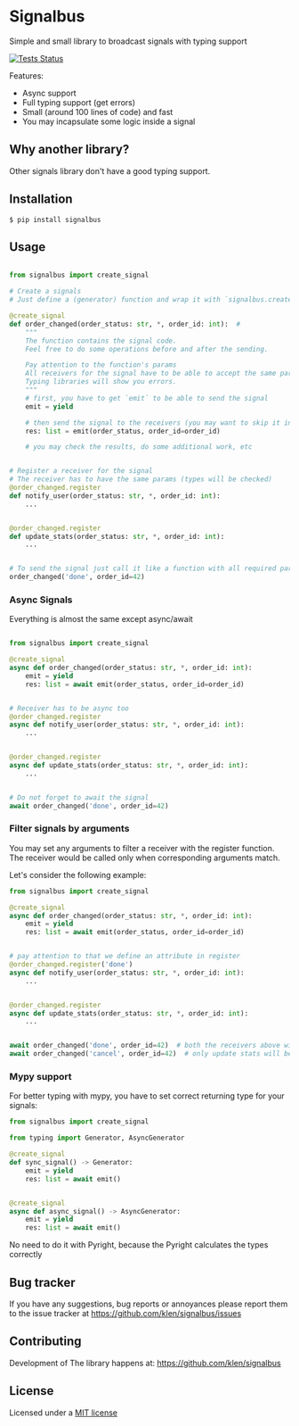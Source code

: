 # Signalbus

Simple and small library to broadcast signals with typing support

[![Tests Status](https://github.com/klen/signalbus/workflows/tests/badge.svg)](https://github.com/klen/signalbus/actions)

Features:

* Async support
* Full typing support (get errors)
* Small (around 100 lines of code) and fast
* You may incapsulate some logic inside a signal

## Why another library?

Other signals library don't have a good typing support.

## Installation

    $ pip install signalbus

## Usage

```python

from signalbus import create_signal

# Create a signals
# Just define a (generator) function and wrap it with `signalbus.create_signal`

@create_signal
def order_changed(order_status: str, *, order_id: int):  #
    """
    The function contains the signal code.
    Feel free to do some operations before and after the sending.

    Pay attention to the function's params
    All receivers for the signal have to be able to accept the same params.
    Typing libraries will show you errors.
    """
    # first, you have to get `emit` to be able to send the signal
    emit = yield

    # then send the signal to the receivers (you may want to skip it in some cases)
    res: list = emit(order_status, order_id=order_id)

    # you may check the results, do some additional work, etc


# Register a receiver for the signal
# The receiver has to have the same params (types will be checked)
@order_changed.register
def notify_user(order_status: str, *, order_id: int):
    ...


@order_changed.register
def update_stats(order_status: str, *, order_id: int):
    ...


# To send the signal just call it like a function with all required params
order_changed('done', order_id=42)

```


### Async Signals

Everything is almost the same except async/await

```python

from signalbus import create_signal

@create_signal
async def order_changed(order_status: str, *, order_id: int):
    emit = yield
    res: list = await emit(order_status, order_id=order_id)


# Receiver has to be async too
@order_changed.register
async def notify_user(order_status: str, *, order_id: int):
    ...


@order_changed.register
async def update_stats(order_status: str, *, order_id: int):
    ...


# Do not forget to await the signal
await order_changed('done', order_id=42)
```

### Filter signals by arguments

You may set any arguments to filter a receiver with the register function. The
receiver would be called only when corresponding arguments match.

Let's consider the following example:

```python
from signalbus import create_signal

@create_signal
async def order_changed(order_status: str, *, order_id: int):
    emit = yield
    res: list = await emit(order_status, order_id=order_id)


# pay attention to that we define an attribute in register
@order_changed.register('done')
async def notify_user(order_status: str, *, order_id: int):
    ...


@order_changed.register
async def update_stats(order_status: str, *, order_id: int):
    ...


await order_changed('done', order_id=42)  # both the receivers above will be called
await order_changed('cancel', order_id=42)  # only update stats will be called
```


### Mypy support

For better typing with mypy, you have to set correct returning type for your signals:
```python
from signalbus import create_signal

from typing import Generator, AsyncGenerator

@create_signal
def sync_signal() -> Generator:
    emit = yield
    res: list = await emit()


@create_signal
async def async_signal() -> AsyncGenerator:
    emit = yield
    res: list = await emit()
```

No need to do it with Pyright, because the Pyright calculates the types correctly

## Bug tracker

If you have any suggestions, bug reports or annoyances please report them to
the issue tracker at https://github.com/klen/signalbus/issues


## Contributing

Development of The library happens at: https://github.com/klen/signalbus


##  License

Licensed under a [MIT license](https://opensource.org/license/mit/)
